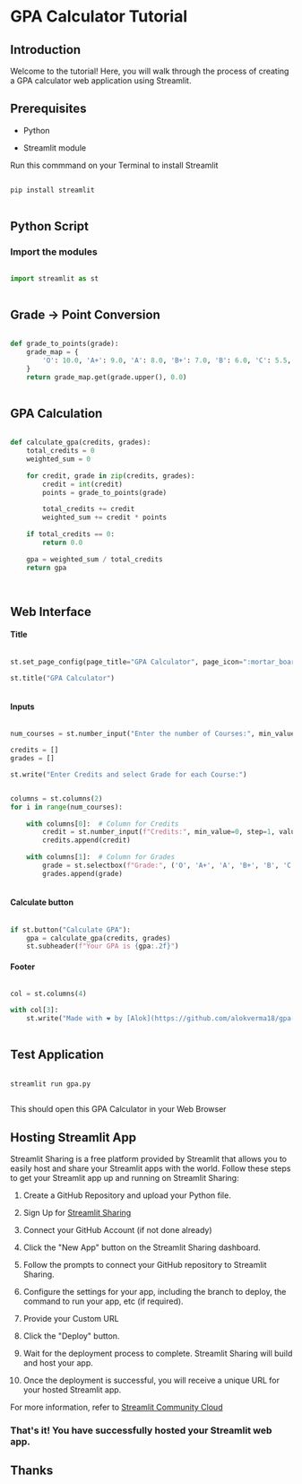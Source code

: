 # GPA Calculator Tutorial

## Introduction

Welcome to the tutorial! Here, you will walk through the process of creating a GPA calculator web application using Streamlit.

## Prerequisites

- Python

- Streamlit module

Run this commmand on your Terminal to install Streamlit

```bash
  
pip install streamlit
  
```


## Python Script


### Import the modules
```python
 
import streamlit as st
 
```

## Grade -> Point Conversion
```python
 
def grade_to_points(grade):
    grade_map = {
        'O': 10.0, 'A+': 9.0, 'A': 8.0, 'B+': 7.0, 'B': 6.0, 'C': 5.5, 'F':0.0
    }
    return grade_map.get(grade.upper(), 0.0)
 
```
## GPA Calculation
```python
 
def calculate_gpa(credits, grades):
    total_credits = 0
    weighted_sum = 0
    
    for credit, grade in zip(credits, grades):
        credit = int(credit)
        points = grade_to_points(grade)
        
        total_credits += credit
        weighted_sum += credit * points
    
    if total_credits == 0:
        return 0.0
    
    gpa = weighted_sum / total_credits
    return gpa

 
```

## Web Interface

#### Title
```python
 
st.set_page_config(page_title="GPA Calculator", page_icon=":mortar_board:")

st.title("GPA Calculator")
 
```

#### Inputs

```python
 
num_courses = st.number_input("Enter the number of Courses:", min_value=1, step=1, value=1)

credits = []
grades = []

st.write("Enter Credits and select Grade for each Course:")


columns = st.columns(2)
for i in range(num_courses):
    
    with columns[0]:  # Column for Credits
        credit = st.number_input(f"Credits:", min_value=0, step=1, value=0, key=f"credit_{i}")
        credits.append(credit)
    
    with columns[1]:  # Column for Grades
        grade = st.selectbox(f"Grade:", ('O', 'A+', 'A', 'B+', 'B', 'C', 'F'), index=0, key=f"grade_{i}")
        grades.append(grade)
 
```

#### Calculate button
```python
 
if st.button("Calculate GPA"):
    gpa = calculate_gpa(credits, grades)    
    st.subheader(f"Your GPA is {gpa:.2f}")

```

#### Footer

```python
 
col = st.columns(4)

with col[3]:
    st.write("Made with ❤ by [Alok](https://github.com/alokverma18/gpa-calculator)")
 
```

## Test Application
```bash
  
streamlit run gpa.py
  
```
This should open this GPA Calculator in your Web Browser

## Hosting Streamlit App

Streamlit Sharing is a free platform provided by Streamlit that allows you to easily host and share your Streamlit apps with the world. Follow these steps to get your Streamlit app up and running on Streamlit Sharing:
 
1. Create a GitHub Repository and upload your Python file.

2. Sign Up for [Streamlit Sharing](https://share.streamlit.io/)

3. Connect your GitHub Account (if not done already)

4. Click the "New App" button on the Streamlit Sharing dashboard.

5. Follow the prompts to connect your GitHub repository to Streamlit Sharing.

6. Configure the settings for your app, including the branch to deploy, the command to run your app, etc (if required).
   
7. Provide your Custom URL

8. Click the "Deploy" button.

9. Wait for the deployment process to complete. Streamlit Sharing will build and host your app.

10. Once the deployment is successful, you will receive a unique URL for your hosted Streamlit app.

For more information, refer to [Streamlit Community Cloud](https://docs.streamlit.io/streamlit-community-cloud)

### That's it! You have successfully hosted your Streamlit web app.
## 
## Thanks
